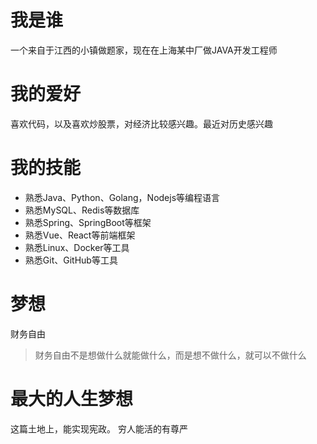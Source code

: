 # 我是谁
一个来自于江西的小镇做题家，现在在上海某中厂做JAVA开发工程师

# 我的爱好
喜欢代码，以及喜欢炒股票，对经济比较感兴趣。最近对历史感兴趣



# 我的技能
- 熟悉Java、Python、Golang，Nodejs等编程语言
- 熟悉MySQL、Redis等数据库
- 熟悉Spring、SpringBoot等框架
- 熟悉Vue、React等前端框架
- 熟悉Linux、Docker等工具
- 熟悉Git、GitHub等工具

# 梦想
财务自由

> 财务自由不是想做什么就能做什么，而是想不做什么，就可以不做什么

# 最大的人生梦想
这篇土地上，能实现宪政。
穷人能活的有尊严


